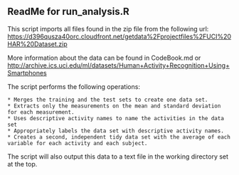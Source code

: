 ## ReadMe for run_analysis.R

This script imports all files found in the zip file from the following url:  https://d396qusza40orc.cloudfront.net/getdata%2Fprojectfiles%2FUCI%20HAR%20Dataset.zip 

More information about the data can be found in CodeBook.md or http://archive.ics.uci.edu/ml/datasets/Human+Activity+Recognition+Using+Smartphones 

The script performs the following operations:

    * Merges the training and the test sets to create one data set.
    * Extracts only the measurements on the mean and standard deviation for each measurement. 
    * Uses descriptive activity names to name the activities in the data set
    * Appropriately labels the data set with descriptive activity names. 
    * Creates a second, independent tidy data set with the average of each variable for each activity and each subject. 

The script will also output this data to a text file in the working directory set at the top.

